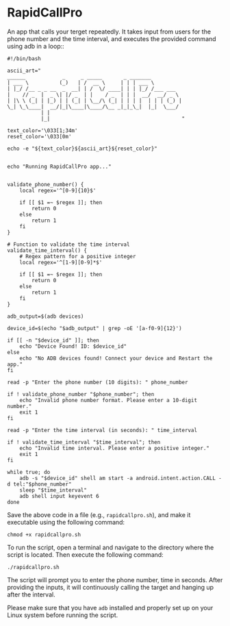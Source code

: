 # RapidCallPro
An app that calls your terget repeatedly. It takes input from users for the phone number and the time interval, and executes the provided command using adb in a loop::

```shell
#!/bin/bash

ascii_art="
______            _     _ _____       _ _______          
| ___ \          (_)   | /  __ \     | | | ___ \         
| |_/ /__ _ _ __  _  __| | /  \/ ____| | | |_/ /___ ___  
|    // _  |  _ \| |/ _  | |    / _  | | |  __/  __/ _ \ 
| |\ \ (_| | |_) | | (_| | \__/\ (_| | | | |  | | | (_) |
\_| \_\____|  __/|_|\____|\____/\__ _|_|_\_|  |_|  \___/ 
           | |                                           
           |_|                                           "

text_color='\033[1;34m'
reset_color='\033[0m'

echo -e "${text_color}${ascii_art}${reset_color}"


echo "Running RapidCallPro app..."


validate_phone_number() {
    local regex='^[0-9]{10}$'

    if [[ $1 =~ $regex ]]; then
        return 0
    else
        return 1
    fi
}

# Function to validate the time interval
validate_time_interval() {
    # Regex pattern for a positive integer
    local regex='^[1-9][0-9]*$'

    if [[ $1 =~ $regex ]]; then
        return 0
    else
        return 1
    fi
}

adb_output=$(adb devices)

device_id=$(echo "$adb_output" | grep -oE '[a-f0-9]{12}')

if [[ -n "$device_id" ]]; then
    echo "Device Found! ID: $device_id"
else
    echo "No ADB devices found! Connect your device and Restart the app."
fi

read -p "Enter the phone number (10 digits): " phone_number

if ! validate_phone_number "$phone_number"; then
    echo "Invalid phone number format. Please enter a 10-digit number."
    exit 1
fi

read -p "Enter the time interval (in seconds): " time_interval

if ! validate_time_interval "$time_interval"; then
    echo "Invalid time interval. Please enter a positive integer."
    exit 1
fi

while true; do
    adb -s "$device_id" shell am start -a android.intent.action.CALL -d tel:"$phone_number"
    sleep "$time_interval"
    adb shell input keyevent 6
done
```

Save the above code in a file (e.g., `rapidcallpro.sh`), and make it executable using the following command:

```shell
chmod +x rapidcallpro.sh
```

To run the script, open a terminal and navigate to the directory where the script is located. Then execute the following command:

```shell
./rapidcallpro.sh
```

The script will prompt you to enter the phone number, time in seconds. After providing the inputs, it will continuously calling the target and hanging up after the interval.

Please make sure that you have `adb` installed and properly set up on your Linux system before running the script.

